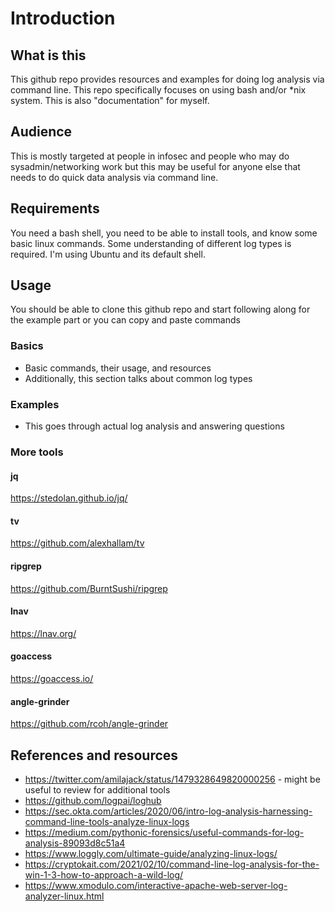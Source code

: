 # __Introduction__

## __What is this__
This github repo provides resources and examples for doing log analysis via command line. This repo specifically focuses on using bash and/or *nix system. This is also "documentation" for myself.
## __Audience__
This is mostly targeted at people in infosec and people who may do sysadmin/networking work but this may be useful for anyone else that needs to do quick data analysis via command line.
## __Requirements__
You need a bash shell, you need to be able to install tools, and know some basic linux commands. Some understanding of different log types is required. I'm using Ubuntu and its default shell.
## __Usage__
You should be able to clone this github repo and start following along for the example part or you can copy and paste commands

### __Basics__
- Basic commands, their usage, and resources
- Additionally, this section talks about common log types

### __Examples__
- This goes through actual log analysis and answering questions

### __More tools__
#### jq
https://stedolan.github.io/jq/

#### tv
https://github.com/alexhallam/tv

#### ripgrep
https://github.com/BurntSushi/ripgrep

#### lnav
https://lnav.org/

#### goaccess
https://goaccess.io/

#### angle-grinder
https://github.com/rcoh/angle-grinder

## __References and resources__
- https://twitter.com/amilajack/status/1479328649820000256 - might be useful to review for additional tools
- https://github.com/logpai/loghub
- https://sec.okta.com/articles/2020/06/intro-log-analysis-harnessing-command-line-tools-analyze-linux-logs
- https://medium.com/pythonic-forensics/useful-commands-for-log-analysis-89093d8c51a4
- https://www.loggly.com/ultimate-guide/analyzing-linux-logs/
- https://cryptokait.com/2021/02/10/command-line-log-analysis-for-the-win-1-3-how-to-approach-a-wild-log/
- https://www.xmodulo.com/interactive-apache-web-server-log-analyzer-linux.html
